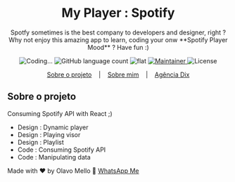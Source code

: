 <h1 align="center">My Player : Spotify</h1>
<p align="center">Spotfy sometimes is the best company to developers and designer, right ? Why not enjoy this amazing app to learn, coding your onw **Spotify Player Mood** ? Have fun :)</p>

<p align="center">
  <img alt="Coding..." src="https://img.shields.io/badge/last%20modified-today-brightgreen"/>
  <img alt="GitHub language count" src="https://img.shields.io/github/languages/count/olavomello/spotify-my-player?color=%2304D361">
  <img alt="flat" src="https://img.shields.io/badge/style-flat-green?logo=appveyor&amp;style=flat">
  <a href="https://agenciadix.com.br">
    <img alt="Maintainer" src="https://img.shields.io/badge/maintainer-olavo%20mello-blue">
  </a>

  <img alt="License" src="https://img.shields.io/badge/license-MIT-%2304D361">

</p>

<p align="center">
  <a href="#a1-sobre-o-projeto">Sobre o projeto</a>
  &nbsp;&nbsp;&nbsp;|&nbsp;&nbsp;&nbsp;
  <a href="https://www.linkedin.com/in/olavo-mello-a6262a72/" target="_blank">Sobre mim</a>
  &nbsp;&nbsp;&nbsp;|&nbsp;&nbsp;&nbsp;
  <a href="https://agenciadix.com.br" target="_blank" title="Agência de Marketing Digital">Agência Dix</a>
</p>

## Sobre o projeto

<p>Consuming Spotify API with React ;)</p>
<ul>
   <li>Design : Dynamic player</li>
   <li>Design : Playing visor</li>
   <li>Design : Playlist</li>
   <li>Code : Consuming Spotify API</li>
   <li>Code : Manipulating data</li>
</ul>

Made with ♥ by Olavo Mello :wave: [WhatsApp Me](https://wa.me/5516981657459)